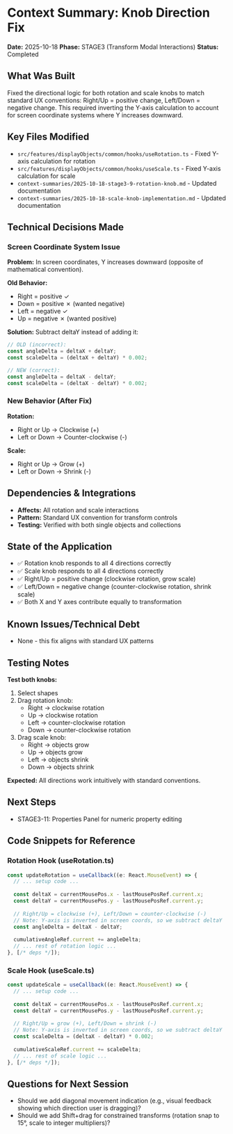# Context Summary: Knob Direction Fix
**Date:** 2025-10-18
**Phase:** STAGE3 (Transform Modal Interactions)
**Status:** Completed

## What Was Built
Fixed the directional logic for both rotation and scale knobs to match standard UX conventions: Right/Up = positive change, Left/Down = negative change. This required inverting the Y-axis calculation to account for screen coordinate systems where Y increases downward.

## Key Files Modified
- `src/features/displayObjects/common/hooks/useRotation.ts` - Fixed Y-axis calculation for rotation
- `src/features/displayObjects/common/hooks/useScale.ts` - Fixed Y-axis calculation for scale
- `context-summaries/2025-10-18-stage3-9-rotation-knob.md` - Updated documentation
- `context-summaries/2025-10-18-scale-knob-implementation.md` - Updated documentation

## Technical Decisions Made

### Screen Coordinate System Issue
**Problem:** In screen coordinates, Y increases downward (opposite of mathematical convention).

**Old Behavior:**
- Right = positive ✓
- Down = positive ✗ (wanted negative)
- Left = negative ✓
- Up = negative ✗ (wanted positive)

**Solution:** Subtract deltaY instead of adding it:
```typescript
// OLD (incorrect):
const angleDelta = deltaX + deltaY;
const scaleDelta = (deltaX + deltaY) * 0.002;

// NEW (correct):
const angleDelta = deltaX - deltaY;
const scaleDelta = (deltaX - deltaY) * 0.002;
```

### New Behavior (After Fix)
**Rotation:**
- Right or Up → Clockwise (+)
- Left or Down → Counter-clockwise (-)

**Scale:**
- Right or Up → Grow (+)
- Left or Down → Shrink (-)

## Dependencies & Integrations
- **Affects:** All rotation and scale interactions
- **Pattern:** Standard UX convention for transform controls
- **Testing:** Verified with both single objects and collections

## State of the Application
- ✅ Rotation knob responds to all 4 directions correctly
- ✅ Scale knob responds to all 4 directions correctly
- ✅ Right/Up = positive change (clockwise rotation, grow scale)
- ✅ Left/Down = negative change (counter-clockwise rotation, shrink scale)
- ✅ Both X and Y axes contribute equally to transformation

## Known Issues/Technical Debt
- None - this fix aligns with standard UX patterns

## Testing Notes
**Test both knobs:**
1. Select shapes
2. Drag rotation knob:
   - Right → clockwise rotation
   - Up → clockwise rotation
   - Left → counter-clockwise rotation
   - Down → counter-clockwise rotation
3. Drag scale knob:
   - Right → objects grow
   - Up → objects grow
   - Left → objects shrink
   - Down → objects shrink

**Expected:** All directions work intuitively with standard conventions.

## Next Steps
- STAGE3-11: Properties Panel for numeric property editing

## Code Snippets for Reference

### Rotation Hook (useRotation.ts)
```typescript
const updateRotation = useCallback((e: React.MouseEvent) => {
  // ... setup code ...
  
  const deltaX = currentMousePos.x - lastMousePosRef.current.x;
  const deltaY = currentMousePos.y - lastMousePosRef.current.y;
  
  // Right/Up = clockwise (+), Left/Down = counter-clockwise (-)
  // Note: Y-axis is inverted in screen coords, so we subtract deltaY
  const angleDelta = deltaX - deltaY;
  
  cumulativeAngleRef.current += angleDelta;
  // ... rest of rotation logic ...
}, [/* deps */]);
```

### Scale Hook (useScale.ts)
```typescript
const updateScale = useCallback((e: React.MouseEvent) => {
  // ... setup code ...
  
  const deltaX = currentMousePos.x - lastMousePosRef.current.x;
  const deltaY = currentMousePos.y - lastMousePosRef.current.y;
  
  // Right/Up = grow (+), Left/Down = shrink (-)
  // Note: Y-axis is inverted in screen coords, so we subtract deltaY
  const scaleDelta = (deltaX - deltaY) * 0.002;
  
  cumulativeScaleRef.current += scaleDelta;
  // ... rest of scale logic ...
}, [/* deps */]);
```

## Questions for Next Session
- Should we add diagonal movement indication (e.g., visual feedback showing which direction user is dragging)?
- Should we add Shift+drag for constrained transforms (rotation snap to 15°, scale to integer multipliers)?

